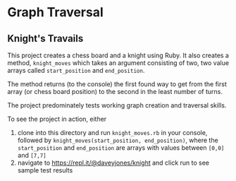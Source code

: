 # Graph Traversal
## Knight's Travails

This project creates a chess board and a knight using Ruby. It also creates a method, `knight_moves` which takes an argument consisting of two, two value arrays called `start_position` and `end_position`.

The method returns (to the console) the first found way to get from the first array (or chess board position) to the second in the least number of turns.

The project predominately tests working graph creation and traversal skills.

To see the project in action, either 
1. clone into this directory and run `knight_moves.rb` in your console, followed by `knight_moves(start_position, end_position)`, where the `start_position` and `end_position` are arrays with values between `[0,0]` and `[7,7]`
2. navigate to https://repl.it/@daveyjones/knight and click run to see sample test results